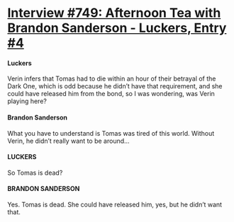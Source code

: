 # [Interview #749: Afternoon Tea with Brandon Sanderson - Luckers, Entry #4](https://www.theoryland.com/intvmain.php?i=749#4)

#### Luckers

Verin infers that Tomas had to die within an hour of their betrayal of the Dark One, which is odd because he didn’t have that requirement, and she could have released him from the bond, so I was wondering, was Verin playing here?

#### Brandon Sanderson

What you have to understand is Tomas was tired of this world. Without Verin, he didn’t really want to be around...

#### LUCKERS

So Tomas is dead?

#### BRANDON SANDERSON

Yes. Tomas is dead. She could have released him, yes, but he didn’t want that.

